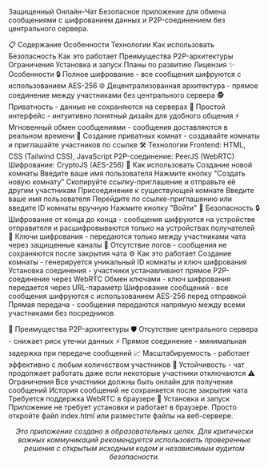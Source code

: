 Защищенный Онлайн-Чат
Безопасное приложение для обмена сообщениями с шифрованием данных и P2P-соединением без центрального сервера.

📋 Содержание
Особенности
Технологии
Как использовать
Безопасность
Как это работает
Преимущества P2P-архитектуры
Ограничения
Установка и запуск
Планы по развитию
Лицензия
✨ Особенности
🔒 Полное шифрование - все сообщения шифруются с использованием AES-256
🌐 Децентрализованная архитектура - прямое соединение между участниками без центрального сервера
🕵️ Приватность - данные не сохраняются на серверах
🎨 Простой интерфейс - интуитивно понятный дизайн для удобного общения
⚡ Мгновенный обмен сообщениями - сообщения доставляются в реальном времени
🔑 Создание приватных комнат - создавайте комнаты и приглашайте участников по ссылке
🛠️ Технологии
Frontend: HTML, CSS (Tailwind CSS), JavaScript
P2P-соединение: PeerJS (WebRTC)
Шифрование: CryptoJS (AES-256)
📝 Как использовать
Создание новой комнаты
Введите ваше имя пользователя
Нажмите кнопку "Создать новую комнату"
Скопируйте ссылку-приглашение и отправьте её другим участникам
Присоединение к существующей комнате
Введите ваше имя пользователя
Перейдите по ссылке-приглашению или введите ID комнаты вручную
Нажмите кнопку "Войти"
🔐 Безопасность
🔒 Шифрование от конца до конца - сообщения шифруются на устройстве отправителя и расшифровываются только на устройствах получателей
🔑 Ключи шифрования - передаются только между участниками чата через защищенные каналы
🚫 Отсутствие логов - сообщения не сохраняются после закрытия чата
⚙️ Как это работает
Создание комнаты - генерируется уникальный ID комнаты и ключ шифрования
Установка соединения - участники устанавливают прямое P2P-соединение через WebRTC
Обмен ключами - ключ шифрования передается через URL-параметр
Шифрование сообщений - все сообщения шифруются с использованием AES-256 перед отправкой
Прямая передача - сообщения передаются напрямую между всеми участниками без посредников

🌟 Преимущества P2P-архитектуры
🛡️ Отсутствие центрального сервера - снижает риск утечки данных
⚡ Прямое соединение - минимальная задержка при передаче сообщений
📈 Масштабируемость - работает эффективно с любым количеством участников
💪 Устойчивость - чат продолжает работать даже если некоторые участники отключаются
⚠️ Ограничения
Все участники должны быть онлайн для получения сообщений
История сообщений не сохраняется после закрытия чата
Требуется поддержка WebRTC в браузере
🚀 Установка и запуск
Приложение не требует установки и работает в браузере. Просто откройте файл index.html или разместите файлы на веб-сервере.

<p align="center"> <i>Это приложение создано в образовательных целях. Для критически важных коммуникаций рекомендуется использовать проверенные решения с открытым исходным кодом и независимым аудитом безопасности.</i> </p>
